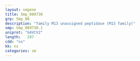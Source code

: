 ```yaml
---
layout: smgene
title: Smp_089730
grp: Smp_08
description: "family M13 unassigned peptidase (M13 family)"
smp: Smp_089730.1
uniprot: "G4VCV2"
length:   297
cdd: "ns"
kk: ns
categories: sm
---
```

